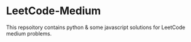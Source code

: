 # LeetCode-Medium

This repsoitory contains python & some javascript solutions for LeetCode medium problems.
